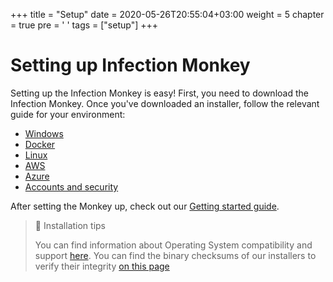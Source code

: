 +++
title = "Setup"
date = 2020-05-26T20:55:04+03:00
weight = 5
chapter = true
pre = '<i class="fas fa-cogs"></i> '
tags = ["setup"]
+++

# Setting up Infection Monkey

Setting up the Infection Monkey is easy! First, you need to download the Infection Monkey.
Once you've downloaded an installer, follow the relevant guide for your environment:

- [Windows](https://techdocs.akamai.com/infection-monkey/docs/windows)
- [Docker](https://techdocs.akamai.com/infection-monkey/docs/docker)
- [Linux](https://techdocs.akamai.com/infection-monkey/docs/linux)
- [AWS](https://techdocs.akamai.com/infection-monkey/docs/aws)
- [Azure](https://techdocs.akamai.com/infection-monkey/docs/azure)
- [Accounts and security](https://techdocs.akamai.com/infection-monkey/docs/accounts-and-security)

After setting the Monkey up, check out our [Getting started guide](doc:getting-started).

> 📘 Installation tips
>
> You can find information about Operating System compatibility and support [here](https://techdocs.akamai.com/infection-monkey/docs/operating-systems).
> You can find the binary checksums of our installers to verify their integrity [on this page](https://techdocs.akamai.com/infection-monkey/docs/verify-integrity-checksums)
